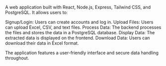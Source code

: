 A web application built with React, Node.js, Express, Tailwind CSS, and PostgreSQL. It allows users to:

Signup/Login: Users can create accounts and log in.
Upload Files: Users can upload Excel, CSV, and text files.
Process Data: The backend processes the files and stores the data in a PostgreSQL database.
Display Data: The extracted data is displayed on the frontend.
Download Data: Users can download their data in Excel format.

The application features a user-friendly interface and secure data handling throughout.
